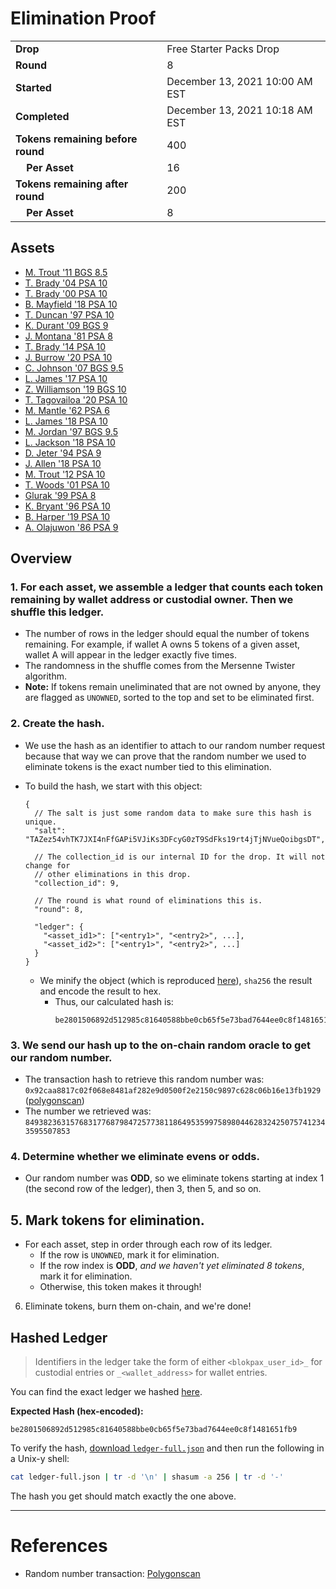 # Elimination Proof

|||
|---|---|
| **Drop** | Free Starter Packs Drop |
| **Round** | 8 |
| **Started** | December 13, 2021 10:00 AM EST |
| **Completed** | December 13, 2021 10:18 AM EST |
| **Tokens remaining before round** | 400 |
| **&nbsp;&nbsp;&nbsp;&nbsp;Per Asset** | 16 |
| **Tokens remaining after round** | 200 |
| **&nbsp;&nbsp;&nbsp;&nbsp;Per Asset** | 8 |

## Assets

- [M. Trout &#039;11 BGS 8.5](asset-368.md)
- [T. Brady &#039;04 PSA 10](asset-369.md)
- [T. Brady &#039;00 PSA 10](asset-370.md)
- [B. Mayfield &#039;18 PSA 10](asset-371.md)
- [T. Duncan &#039;97 PSA 10](asset-372.md)
- [K. Durant &#039;09 BGS 9](asset-373.md)
- [J. Montana &#039;81 PSA 8](asset-374.md)
- [T. Brady &#039;14 PSA 10](asset-375.md)
- [J. Burrow &#039;20 PSA 10](asset-376.md)
- [C. Johnson &#039;07 BGS 9.5](asset-377.md)
- [L. James &#039;17 PSA 10](asset-378.md)
- [Z. Williamson &#039;19 BGS 10](asset-379.md)
- [T. Tagovailoa &#039;20 PSA 10](asset-380.md)
- [M. Mantle &#039;62 PSA 6](asset-381.md)
- [L. James &#039;18 PSA 10](asset-382.md)
- [M. Jordan &#039;97 BGS 9.5](asset-383.md)
- [L. Jackson &#039;18 PSA 10](asset-384.md)
- [D. Jeter &#039;94 PSA 9](asset-385.md)
- [J. Allen &#039;18 PSA 10](asset-386.md)
- [M. Trout &#039;12 PSA 10](asset-387.md)
- [T. Woods &#039;01 PSA 10](asset-388.md)
- [Glurak &#039;99 PSA 8](asset-389.md)
- [K. Bryant &#039;96 PSA 10](asset-390.md)
- [B. Harper &#039;19 PSA 10](asset-391.md)
- [A. Olajuwon &#039;86 PSA 9](asset-392.md)

## Overview

### 1. For each asset, we assemble a ledger that counts each token remaining by wallet address or custodial owner. Then we shuffle this ledger.
- The number of rows in the ledger should equal the number of tokens remaining. For example, if wallet A owns 5 tokens of a given asset, wallet A will appear in the ledger exactly five times.
- The randomness in the shuffle comes from the Mersenne Twister algorithm.
- **Note:** If tokens remain uneliminated that are not owned by anyone, they are flagged as `UNOWNED`, sorted to the top and set to be eliminated first.

### 2. Create the hash.
- We use the hash as an identifier to attach to our random number request because that way we can prove that the random number we used to eliminate tokens is the exact number tied to this elimination.
- To build the hash, we start with this object:
  ```jsonc
  {
    // The salt is just some random data to make sure this hash is unique.
    "salt": "TAZez54vhTK7JXI4nFfGAPi5VJiKs3DFcyG0zT9SdFks19rt4jTjNVueQoibgsDT",

    // The collection_id is our internal ID for the drop. It will not change for
    // other eliminations in this drop.
    "collection_id": 9,

    // The round is what round of eliminations this is.
    "round": 8,

    "ledger": {
      "<asset_id1>": ["<entry1>", "<entry2>", ...],
      "<asset_id2>": ["<entry1>", "<entry2>", ...]
    }
  }
  ```

  - We minify the object (which is reproduced [here][ledger_full]), `sha256` the result and encode the result to hex.
    - Thus, our calculated hash is:
      ```plain
      be2801506892d512985c81640588bbe0cb65f5e73bad7644ee0c8f1481651fb9
      ```

### 3. We send our hash up to the on-chain random oracle to get our random number.
  - The transaction hash to retrieve this random number was: `0x92caa8817c02f068e8481af282e9d0500f2e2150c9897c628c06b16e13fb1929` ([polygonscan][random_txn])
  - The number we retrieved was: `84938236315768317768798472577381186495359975898044628324250757412343595507853`

### 4. Determine whether we eliminate evens or odds.
  
  - Our random number was **ODD**, so we eliminate tokens starting at index 1 (the second row of the ledger), then 3, then 5, and so on.
  
## 5. Mark tokens for elimination.
  - For each asset, step in order through each row of its ledger.
    - If the row is `UNOWNED`, mark it for elimination.
    - If the row index is **ODD**, _and we haven't yet eliminated 8 tokens_, mark it for elimination.
    - Otherwise, this token makes it through!

6. Eliminate tokens, burn them on-chain, and we're done!

## Hashed Ledger

> Identifiers in the ledger take the form of either `<blokpax_user_id>_` for custodial entries or `_<wallet_address>` for wallet entries.

You can find the exact ledger we hashed [here][ledger_full].

**Expected Hash (hex-encoded):**
```
be2801506892d512985c81640588bbe0cb65f5e73bad7644ee0c8f1481651fb9
```

To verify the hash, [download `ledger-full.json`][ledger_full] and then run the following in a Unix-y shell:

```bash
cat ledger-full.json | tr -d '\n' | shasum -a 256 | tr -d '-'
```

The hash you get should match exactly the one above.

---

# References

- Random number transaction: [Polygonscan][random_txn]

[random_txn]: https://polygonscan.com/tx/0x92caa8817c02f068e8481af282e9d0500f2e2150c9897c628c06b16e13fb1929
[ledger_full]: ledger-full.json
